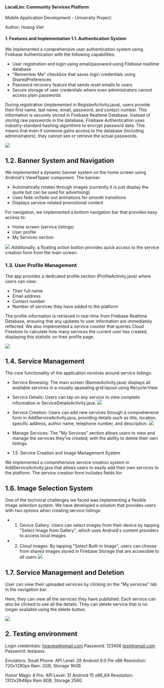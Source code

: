 #### LocalLim: Community Services Platform

Mobile Application Development - University Project:

Author: Hoang Viet


#### 1. Features and Implementation 1.1. Authentication System

We implemented a comprehensive user authentication system using Firebase Authentication with the following capabilities:

- User registration and login using email/password using Filebase realtime database
- "Remember Me" checkbox that saves login credentials using SharedPreferences
- Password recovery feature that sends reset emails to users
- Secure storage of user credentials where even administrators cannot access plain passwords

During registration (implemented in RegisterActivity.java), users provide their first name, last name, email, password, and contact number. This information is securely stored in Firebase Realtime Database. Instead of storing raw passwords in the database, Firebase Authentication uses industry-standard hashing algorithms to encrypt password data. This means that even if someone gains access to the database (including administrators), they cannot see or retrieve the actual passwords.

![](img/2.1.png)

## 1.2. Banner System and Navigation

We implemented a dynamic banner system on the home screen using Android's ViewFlipper component. The banner:

- Automatically rotates through images (currently it is just display the quote but can be used for advertising)
- Uses fade-in/fade-out animations for smooth transitions
- Displays service-related promotional content

For navigation, we implemented a bottom navigation bar that provides easy access to:

- Home screen (service listings)
- User profile
- My Services section

![](img/2.png)
Additionally, a floating action button provides quick access to the service creation form from the main screen.

### 1.3. User Profile Management

The app provides a dedicated profile section (ProfileActivity.java) where users can view:

- Their full name
- Email address
- Contact number
- Number of services they have added to the platform

The profile information is retrieved in real-time from Firebase Realtime Database, ensuring that any updates to user information are immediately reflected. We also implemented a service counter that queries Cloud Firestore to calculate how many services the current user has created, displaying this statistic on their profile page.

![](img/profile.png)

## 1.4. Service Management

The core functionality of the application revolves around service listings:

- Service Browsing: The main screen (BannerActivity.java) displays all available services in a visually appealing grid layout using RecyclerView.
- Service Details: Users can tap on any service to view complete information in ServiceDetailsActivity.java.
![](img/2.2.png)

- Service Creation: Users can add new services through a comprehensive form in AddServiceActivity.java, providing details such as title, location, specific address, author name, telephone number, and description.
![](img/2.3.png)
- Manage Services: The "My Services" section allows users to view and manage the services they've created, with the ability to delete their own listings.
- 1.5. Service Creation and Image Management System

We implemented a comprehensive service creation system in AddServiceActivity.java that allows users to easily add their own services to the platform. The service creation form includes fields for:

## 1.6. Image Selection System

One of the technical challenges we faced was implementing a flexible image selection system. We have developed a solution that provides users with two options when creating service listings:

- 1. Device Gallery: Users can select images from their device by tapping "Select Image from Gallery", which uses Android's content providers to access local images

- 2. Cloud Images: By tapping "Select Built-in Image", users can choose from shared images stored in Firebase Storage that are accessible to all users
![](img/2.4.png)

## 1.7. Service Management and Deletion

User can view their uploaded services by clicking on the "My services" tab in the navigation bar.

Here, they can view all the services they have published. Each service can also be clicked to see all the details. They can delete service that is no longer available using the delete button.

![](img/2.5.png)

## 2. Testing environment

Login credentials: hoavies@gmail.com Password: 123456 test@gmail.com Password: testpass

Emulators: Small Phone: API Level: 28 Android 9.0 Pie x86 Resolution: 720x1280px Ram: 2GB, Storage 16GB

Honor Magic 4 Pro: API Level: 31 Android 15 x86\_64 Resolution: 1312x2848px Ram 8GB, Storage 256G